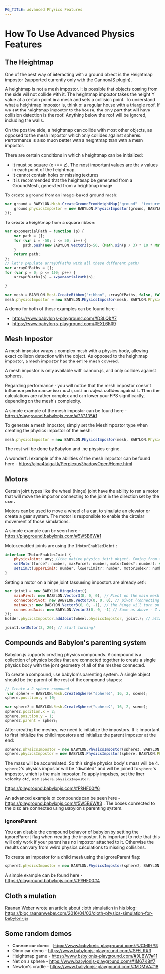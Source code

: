 ```yaml
---
PG_TITLE: Advanced Physics Features
---
```


# How To Use Advanced Physics Features

## The Heightmap

One of the best way of interacting with a ground object is the Heightmap impostor (supported currently only with the CannonJS plugin).

A heightmap is not a mesh impostor. It is possible that objects coming from the side will not collide with it. The heightmap impostor takes the height Y value at a certain point in a mesh and sets a collision point. To understand what a heightmap impostor is, think of a regular house with a triangle roof. If we set the heightmap impostor to the house, the only part that will have collision detection is the roof. Anything below the roof will be ignored, including the walls.

On the positive side, a heightmap can collide with most other objects, as opposed to the mesh impostor which only collides against spheres. Performance is also much better with a heightmap than with a mesh impostor.

There are certain conditions in which a heightmap can be initialized:

* It must be square (x === z). The most important values are the y values in each point of the heightmap.
* It cannot contain holes or missing textures
* It is recommended that the heightmap be generated from a GroundMesh, generated from a heightmap image

To create a ground from an image-based ground mesh:

```javascript
var ground = BABYLON.Mesh.CreateGroundFromHeightMap("ground", "textures/worldHeightMap.jpg", 200, 200, 50, 0, 30, scene, false, function () {
    ground.physicsImpostor = new BABYLON.PhysicsImpostor(ground, BABYLON.PhysicsImpostor.HeightmapImpostor, { mass: 0 });
});
```

To create a heightmap from a square ribbon:

```javascript
var exponentialPath = function (p) {
    var path = [];
    for (var i = -50; i <= 50; i++) {
        path.push(new BABYLON.Vector3(p-50, (Math.sin(p / 3) * 10 * Math.exp((i - p) / 100) + i / 3), i));
    }
    return path;
};
// let's populate arrayOfPaths with all these different paths
var arrayOfPaths = [];
for (var p = 0; p <= 100; p++) {
    arrayOfPaths[p] = exponentialPath(p);

}

var mesh = BABYLON.Mesh.CreateRibbon("ribbon", arrayOfPaths, false, false, 0, scene);
mesh.physicsImpostor = new BABYLON.PhysicsImpostor(mesh, BABYLON.PhysicsImpostor.HeightmapImpostor, { mass: 0, friction:1, restitution: 0.5 });
```

A demo for both of these examples can be found here - 
* https://www.babylonjs-playground.com/#D3LQD#7
* https://www.babylonjs-playground.com/#EXL6K#9

## Mesh Impostor

A mesh impostor wraps a complex mesh with a physics body, allowing exact collision detection with the object. As opposed to the heightmap impostor, a mesh impostor has the entire mesh covered.

A mesh impostor is only available with cannon.js, and only collides against spheres.

Regarding performance - you will notice that the mesh impostor doesn't influence performance too much, until an object collides against it. Then the calculations are rather complex and can lower your FPS significantly, depending on the mesh's complexity.

A simple example of the mesh impostor can be found here - https://playground.babylonjs.com/#3B3135#1

To generate a mesh impostor, simply set the MeshImpostor type when creating the physics impostor of the mesh:

```javascript
mesh.physicsImpostor = new BABYLON.PhysicsImpostor(mesh, BABYLON.PhysicsImpostor.MeshImpostor, {mass: 0});
```

The rest will be done by Babylon and the physics engine.

A wonderful example of the abilities of the mesh impostor can be found here - https://ajna4taiga.tk/PerplexusShadowOpen/Home.html

## Motors

Certain joint types like the wheel (hinge) joint have the ability to run a motor that will move the impostor connecting to the joint in the direction set by the user.

Motors can be used to move a wheel of a car, to simulate an elevator or create a gear system. The motor is responsible to enable the circular movement of those simulations.

A simple example can be seen here - https://playground.babylonjs.com/#5W5B6W#1

Motor.enabled joints are using the `IMotorEnabledJoint` :

```javascript
interface IMotorEnabledJoint {
    physicsJoint: any; //the native physics joint object. Coming from the selected engine.
    setMotor(force?: number, maxForce?: number, motorIndex?: number): void; // provide force to the motor
    setLimit(upperLimit: number, lowerLimit?: number, motorIndex?: number): void; // set limits to the motor
}
```

Setting a motor on a hinge joint (assuming impostors are already set):

```javascript
var joint1 = new BABYLON.HingeJoint({
    mainPivot: new BABYLON.Vector3(0, 0, 0), // Pivot on the main mesh
    connectedPivot: new BABYLON.Vector3(0, 0, 0), // pivot (connecting point) on the connected pivot
    mainAxis: new BABYLON.Vector3(0, 0, -1), // the hinge will turn on the Z axis
    connectedAxis: new BABYLON.Vector3(0, 0, -1) // Same as above - Z axis on the connected mesh
});
holder.physicsImpostor.addJoint(wheel.physicsImpostor, joint1); // attach holder (main) and wheel using the defined hinge joint

joint1.setMotor(3, 20); // start turning!
```

## Compounds and Babylon's parenting system

Babylon.js supports creating physics compounds. A compound is a collection of physics bodies that are connected together to create a single physics body with the joint geometry of all of the meshes connected.

To create a compound, use babylon's parenting system. A single object should be the parent of the rest of the compound shapes:

```javascript
// Create a 2-sphere compound
 var sphere = BABYLON.Mesh.CreateSphere("sphere1", 16, 2, scene);
sphere.position.y = 10;

var sphere2 = BABYLON.Mesh.CreateSphere("sphere2", 16, 2, scene);
sphere2.position.x = 2;
sphere.position.y = 1;
sphere2.parent = sphere;
```

After creating the meshes, we need to initialize the impostors. It is important to first initialize the child impostors and initialize the parent impostor at the end:

```javascript
sphere2.physicsImpostor = new BABYLON.PhysicsImpostor(sphere2, BABYLON.PhysicsImpostor.SphereImpostor, {mass: 2, restitution: 0.8});
sphere.physicsImpostor = new BABYLON.PhysicsImpostor(sphere, BABYLON.PhysicsImpostor.SphereImpostor, {mass: 2, restitution: 0.8});
```

The mass will be accumulated. So this single physics body's mass will be 4. `sphere2`'s physics impostor will be "disabled" and will be joined to `sphere`'s impostor, which is the main impostor. To apply impulses, set the liner velocity etc', use `sphere.physicsImpostor`.

https://playground.babylonjs.com/#PRHF00#6

An advanced example of compounds can be seen here - https://playground.babylonjs.com/#5W5B6W#3 . The boxes connected to the disc are connected using Babylon's parenting system.

### ignoreParent

You can disable the compound behavior of babylon by setting the ignoreParent flag when creating the impostor.
It is important to note that this will only work if your parent has no impostor attached to it. Otherwise the results can vary from weird physics calculations to missing collisions.

To create an impostor for a child mesh using the ignoreParent flag:

```javascript
sphere2.physicsImpostor = new BABYLON.PhysicsImpostor(sphere2, BABYLON.PhysicsImpostor.SphereImpostor, {ignoreParent: true, mass: 2, restitution: 0.8});
```

A simple example can be found here - https://playground.babylonjs.com/#PRHF00#4

## Cloth simulation

Raanan Weber wrote an article about cloth simulation in his blog: <https://blog.raananweber.com/2016/04/03/cloth-physics-simulation-for-babylon-js/>

## Some random demos

* Cannon car demo - https://www.babylonjs-playground.com/#UGMIH#8
* Oimo car demo - https://www.babylonjs-playground.com/#SFELK#3
* Heightmap game - https://www.babylonjs-playground.com/#DLBW7#11
* Net on a sphere - https://www.babylonjs-playground.com/#1M67K8#7
* Newton's cradle - https://www.babylonjs-playground.com/#MDMVA#18